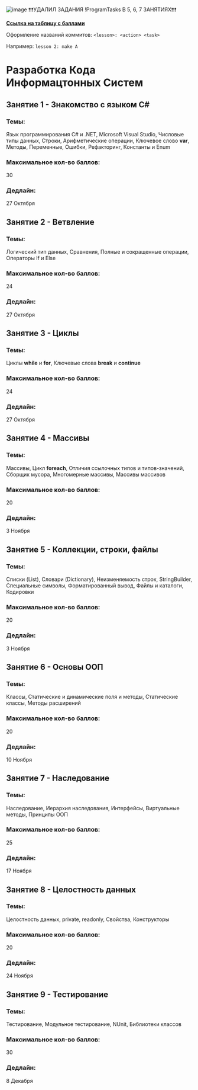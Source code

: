 ![image](https://github.com/user-attachments/assets/d7844b45-e611-449d-88e2-acbe8fb63b35)
❗❗❗УДАЛИЛ ЗАДАНИЯ !ProgramTasks В 5, 6, 7 ЗАНЯТИЯХ❗❗❗

**[Ссылка на таблицу с баллами](https://docs.google.com/spreadsheets/d/1lTc9L9D51gNhiKB_6AAoq7qbp0YHdIKYBKi1LoPV4zQ/edit?usp=sharing)**

Оформление названий коммитов: `<lesson>: <action> <task>`

Например: `lesson 2: make A`

# Разработка Кода Информацтонных Систем

## Занятие 1 - Знакомство с языком C#

### Темы:

Язык программирования C# и .NET, Microsoft Visual Studio, Числовые типы данных, Строки, Арифметические операции, Ключевое слово **var**, Методы, Переменные, Ошибки, Рефакторинг, Константы и Enum

### Максимальное кол-во баллов:

30

### Дедлайн:

27 Октября

## Занятие 2 - Ветвление

### Темы:

Логический тип данных, Сравнения, Полные и сокращенные операции, Операторы If и Else

### Максимальное кол-во баллов:

24

### Дедлайн:

27 Октября

## Занятие 3 - Циклы

### Темы:

Циклы **while** и **for**, Ключевые слова **break** и **continue**

### Максимальное кол-во баллов:

24

### Дедлайн:

27 Октября

## Занятие 4 - Массивы

### Темы:

Массивы, Цикл **foreach**, Отличия ссылочных типов и типов-значений, Сборщик мусора, Многомерные массивы, Массивы массивов

### Максимальное кол-во баллов:

20

### Дедлайн:

3 Ноября

## Занятие 5 - Коллекции, строки, файлы

### Темы:

Cписки (List), Словари (Dictionary), Неизменяемость строк, StringBuilder, Специальные символы, Форматированный вывод, Файлы и каталоги, Кодировки

### Максимальное кол-во баллов:

20

### Дедлайн:

3 Ноября

## Занятие 6 - Основы ООП

### Темы:

Классы, Статические и динамические поля и методы, Статические классы, Методы расширений

### Максимальное кол-во баллов:

20

### Дедлайн:

10 Ноября

## Занятие 7 - Наследование

### Темы:

Наследование, Иерархия наследования, Интерфейсы, Виртуальные методы, Принципы ООП

### Максимальное кол-во баллов:

25

### Дедлайн:

17 Ноября

## Занятие 8 - Целостность данных

### Темы:

Целостность данных, private, readonly, Свойства, Конструкторы

### Максимальное кол-во баллов:

20

### Дедлайн:

24 Ноября

## Занятие 9 - Тестирование

### Темы:

Тестирование, Модульное тестирование, NUnit, Библиотеки классов

### Максимальное кол-во баллов:

30

### Дедлайн:

8 Декабря
